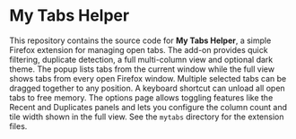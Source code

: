 # My Tabs Helper

This repository contains the source code for **My Tabs Helper**, a simple Firefox extension for managing open tabs. The add-on provides quick filtering, duplicate detection, a full multi-column view and optional dark theme. The popup lists tabs from the current window while the full view shows tabs from every open Firefox window. Multiple selected tabs can be dragged together to any position. A keyboard shortcut can unload all open tabs to free memory. The options page allows toggling features like the Recent and Duplicates panels and lets you configure the column count and tile width shown in the full view. See the `mytabs` directory for the extension files.
